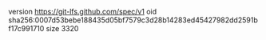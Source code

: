 version https://git-lfs.github.com/spec/v1
oid sha256:0007d53bebe188435d05bf7579c3d28b14283ed45427982dd2591bf17c991710
size 3320
